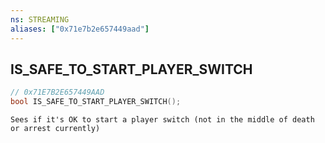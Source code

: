```yaml
---
ns: STREAMING
aliases: ["0x71e7b2e657449aad"]
---
```

## IS_SAFE_TO_START_PLAYER_SWITCH

```c
// 0x71E7B2E657449AAD
bool IS_SAFE_TO_START_PLAYER_SWITCH();
```

```
Sees if it's OK to start a player switch (not in the middle of death or arrest currently)
```
